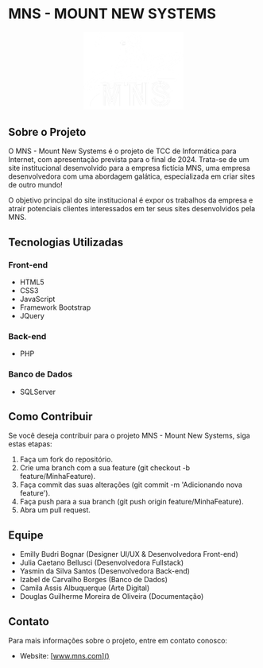 # MNS - MOUNT NEW SYSTEMS

<div align="center">
  <img src="https://github.com/EmillyBudriBognar/Site-Institucional-MNS/blob/4bc329becf3f110a68ad0c60422b7b2ae48ca5fb/assets/logo-white-mns.png" width="200" />
</div>

## Sobre o Projeto

O MNS - Mount New Systems é o projeto de TCC de Informática para Internet, com apresentação prevista para o final de 2024. Trata-se de um site institucional desenvolvido para a empresa fictícia MNS, uma empresa desenvolvedora com uma abordagem galática, especializada em criar sites de outro mundo!

O objetivo principal do site institucional é expor os trabalhos da empresa e atrair potenciais clientes interessados em ter seus sites desenvolvidos pela MNS.

## Tecnologias Utilizadas

### Front-end
- HTML5
- CSS3
- JavaScript
- Framework Bootstrap
- JQuery
  
### Back-end
- PHP
  
### Banco de Dados
- SQLServer

## Como Contribuir

Se você deseja contribuir para o projeto MNS - Mount New Systems, siga estas etapas:

1. Faça um fork do repositório.
2. Crie uma branch com a sua feature (git checkout -b feature/MinhaFeature).
3. Faça commit das suas alterações (git commit -m 'Adicionando nova feature').
4. Faça push para a sua branch (git push origin feature/MinhaFeature).
5. Abra um pull request.

## Equipe

- Emilly Budri Bognar                   (Designer UI/UX & Desenvolvedora Front-end)
- Julia Caetano Bellusci                (Desenvolvedora Fullstack)
- Yasmin da Silva Santos                (Desenvolvedora Back-end)
- Izabel de Carvalho Borges             (Banco de Dados)
- Camila Assis Albuquerque              (Arte Digital)
- Douglas Guilherme Moreira de Oliveira (Documentação)

## Contato

Para mais informações sobre o projeto, entre em contato conosco:

- Website: [www.mns.com]()

